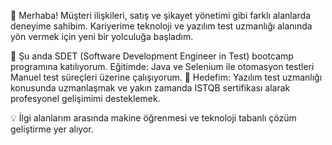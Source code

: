 👋 Merhaba!
Müşteri ilişkileri, satış ve şikayet yönetimi gibi farklı alanlarda deneyime sahibim. Kariyerime teknoloji ve yazılım test uzmanlığı alanında yön vermek için yeni bir yolculuğa başladım.

🚀 Şu anda SDET (Software Development Engineer in Test) bootcamp programına katılıyorum. Eğitimde:
Java ve Selenium ile otomasyon testleri
Manuel test süreçleri
üzerine çalışıyorum.
🎯 Hedefim: Yazılım test uzmanlığı konusunda uzmanlaşmak ve yakın zamanda ISTQB sertifikası alarak profesyonel gelişimimi desteklemek.

💡 İlgi alanlarım arasında makine öğrenmesi ve teknoloji tabanlı çözüm geliştirme yer alıyor.

<!---
ummuhantk/ummuhantk is a ✨ special ✨ repository because its `README.md` (this file) appears on your GitHub profile.
You can click the Preview link to take a look at your changes.
--->
